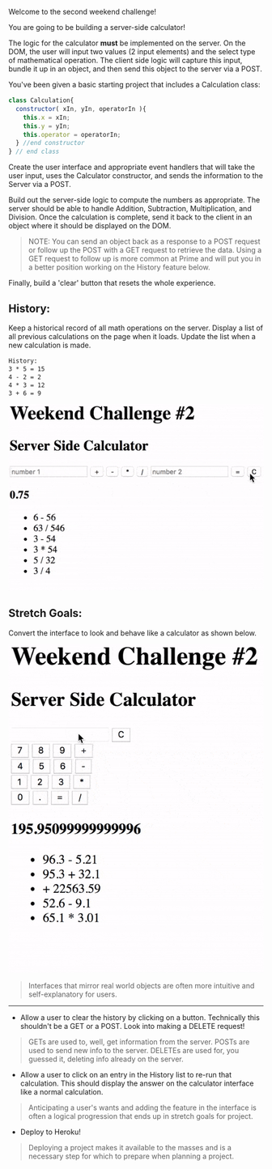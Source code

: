 Welcome to the second weekend challenge!

You are going to be building a server-side calculator!

The logic for the calculator **must** be implemented on the server. On the DOM, the user will input two values (2 input elements) and the select type of mathematical operation. The client side logic will capture this input, bundle it up in an object, and then send this object to the server via a POST.

You've been given a basic starting project that includes a Calculation class:

```javascript
class Calculation{
  constructor( xIn, yIn, operatorIn ){
    this.x = xIn;
    this.y = yIn;
    this.operator = operatorIn;
  } //end constructor
} // end class
```

Create the user interface and appropriate event handlers that will take the user input, uses the Calculator constructor, and sends the information to the Server via a POST.

Build out the server-side logic to compute the numbers as appropriate. The server should be able to handle Addition, Subtraction, Multiplication, and Division. Once the calculation is complete, send it back to the client in an object where it should be displayed on the DOM.

> NOTE: You can send an object back as a response to a POST request or follow up the POST with a GET request to retrieve the data. Using a GET request to follow up is more common at Prime and will put you in a better position working on the History feature below.

Finally, build a 'clear' button that resets the whole experience.

## History:
Keep a historical record of all math operations on the server. Display a list of all previous calculations on the page when it loads. Update the list when a new calculation is made.

```
History:
3 * 5 = 15
4 - 2 = 2
4 * 3 = 12
3 + 6 = 9
```

![base mode interface](images/baseMode_interface.gif)

## Stretch Goals:

Convert the interface to look and behave like a calculator as shown below.

![calculator interface](images/stretchGoal_interface.gif)

> Interfaces that mirror real world objects are often more intuitive and self-explanatory for users.

---

- Allow a user to clear the history by clicking on a button. Technically this shouldn't be a GET or a POST. Look into making a DELETE request!

> GETs are used to, well, get information from the server. POSTs are used to send new info to the server. DELETEs are used for, you guessed it, deleting info already on the server.

- Allow a user to click on an entry in the History list to re-run that calculation. This should display the answer on the calculator interface like a normal calculation.

> Anticipating a user's wants and adding the feature in the interface is often a logical progression that ends up in stretch goals for project.

- Deploy to Heroku!

> Deploying a project makes it available to the masses and is a necessary step for which to prepare when planning a project.

